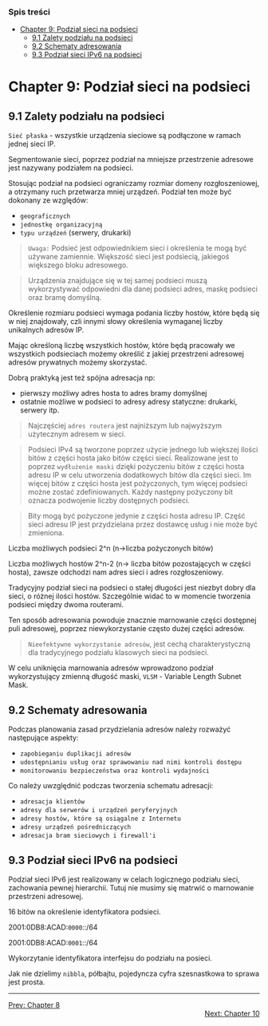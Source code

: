 ### Spis treści
- [Chapter 9: Podział sieci na podsieci](#chapter-9-podzia%c5%82-sieci-na-podsieci)
  - [9.1  Zalety podziału na podsieci](#91-zalety-podzia%c5%82u-na-podsieci)
  - [9.2 Schematy adresowania](#92-schematy-adresowania)
  - [9.3 Podział sieci IPv6 na podsieci](#93-podzia%c5%82-sieci-ipv6-na-podsieci)

# Chapter 9: Podział sieci na podsieci

## 9.1  Zalety podziału na podsieci

`Sieć płaska` - wszystkie urządzenia sieciowe są podłączone w ramach jednej sieci IP.

Segmentowanie sieci, poprzez podział na mniejsze przestrzenie adresowe jest nazywany podziałem na podsieci.

Stosując podział na podsieci ograniczamy rozmiar domeny rozgłoszeniowej, a otrzymany ruch przetwarza mniej urządzeń. Podział ten może być dokonany ze względów:
- `geograficznych`
- `jednostkę organizacyjną`
- `typu urządzeń` (serwery, drukarki)

>`Uwaga:` Podsieć jest odpowiednikiem sieci i określenia te mogą być używane zamiennie. Większość sieci jest podsiecią, jakiegoś większego bloku adresowego.

>Urządzenia znajdujące się w tej samej podsieci muszą wykorzystywać odpowiedni dla danej podsieci adres, maskę podsieci oraz bramę domyślną.

Określenie rozmiaru podsieci wymaga podania liczby hostów, które będą się w niej znajdowały, czli innymi słowy określenia wymaganej liczby unikalnych adresów IP.

Mając określoną liczbę wszystkich hostów, które będą pracowały we wszystkich podsieciach możemy określić z jakiej przestrzeni adresowej adresów prywatnych możemy skorzystać.

Dobrą praktyką jest też spójna adresacja np:
- pierwszy możliwy adres hosta to adres bramy domyślnej
- ostatnie możliwe w podsieci to adresy adresy statyczne: drukarki, serwery itp.

>Najczęściej `adres routera` jest najniższym lub najwyższym użytecznym adresem w sieci.

>Podsieci IPv4 są tworzone poprzez użycie jednego lub większej ilości bitów z części hosta jako bitów części sieci. Realizowane jest to poprzez `wydłużenie maski` dzięki pożyczeniu bitów z części hosta adresu IP w celu utworzenia dodatkowych bitów dla części sieci. Im więcej bitów z części hosta jest pożyczonych, tym więcej podsieci możne zostać zdefiniowanych. Każdy następny pożyczony bit oznacza podwojenie liczby dostępnych podsieci.

>Bity mogą być pożyczone jedynie z części hosta adresu IP. Część sieci adresu IP jest przydzielana przez dostawcę usług i nie może być zmieniona.

Liczba możliwych podsieci 2^n (n->liczba pożyczonych bitów)

Liczba możliwych hostów 2^n-2 (n-> liczba bitów pozostających w części hosta), zawsze odchodzi nam adres sieci i adres rozgłoszeniowy.

Tradycyjny podział sieci na podsieci o stałej długości jest niezbyt dobry dla sieci, o różnej ilości hostów. Szczególnie widać to w momencie tworzenia podsieci między dwoma routerami.

Ten sposób adresowania powoduje znacznie marnowanie części dostępnej puli adresowej, poprzez niewykorzystanie często dużej części adresów.

>`Nieefektywne wykorzystanie adresów`, jest cechą charakterystyczną dla tradycyjnego podziału klasowych sieci na podsieci.

W celu uniknięcia marnowania adresów wprowadzono podział wykorzystujący zmienną długość maski, `VLSM` - Variable Length Subnet Mask.

## 9.2 Schematy adresowania

Podczas planowania zasad przydzielania adresów należy rozważyć następujące aspekty:
- `zapobieganiu duplikacji adresów`
- `udostępnianiu usług oraz sprawowaniu nad nimi kontroli dostępu`
- `monitorowaniu bezpieczeństwa oraz kontroli wydajności`

Co należy uwzględnić podczas tworzenia schematu adresacji:
- `adresacja klientów`
- `adresy dla serwerów i urządzeń peryferyjnych`
- `adresy hostów, które są osiągalne z Internetu`
- `adresy urządzeń pośredniczących`
- `adresacja bram sieciowych i firewall'i`

## 9.3 Podział sieci IPv6 na podsieci

Podział sieci IPv6 jest realizowany w celach logicznego podziału sieci, zachowania pewnej hierarchii. Tutuj nie musimy się matrwić o marnowanie przestrzeni adresowej.

16 bitów na określenie identyfikatora podsieci. 

2001:0DB8:ACAD:`0000`::/64

2001:0DB8:ACAD:`0001`::/64

Wykorzytanie identyfikatora interfejsu do podziału na posieci.

Jak nie dzielimy `nibbla`, półbajtu, pojedyncza cyfra szesnastkowa to sprawa jest prosta.


---

<div>
<a href="chapter-08.md">Prev: Chapter 8</a>
</div>
<div align="right">
<a href="chapter-10.md">Next: Chapter 10</a>
</div>